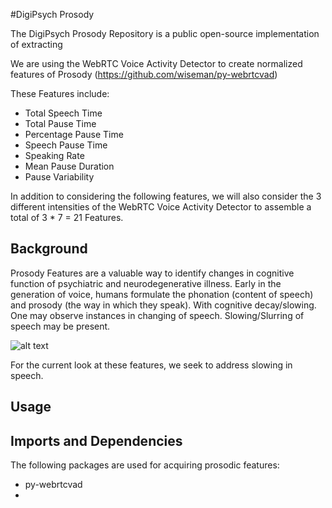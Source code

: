 #DigiPsych Prosody

The DigiPsych Prosody Repository is a public open-source implementation of extracting 

We are using the WebRTC Voice Activity Detector to create normalized features of Prosody (https://github.com/wiseman/py-webrtcvad)

These Features include:
- Total Speech Time
- Total Pause Time
- Percentage Pause Time
- Speech Pause Time
- Speaking Rate
- Mean Pause Duration
- Pause Variability

In addition to considering the following features, we will also consider the 3 different intensities of the WebRTC Voice Activity Detector to assemble a total of 3 * 7 = 21 Features. 

## Background

Prosody Features are a valuable way to identify changes in cognitive function of psychiatric and neurodegenerative illness. Early in the generation of voice, humans formulate the phonation (content of speech) and prosody (the way in which they speak). With cognitive decay/slowing. One may observe instances in changing of speech. Slowing/Slurring of speech may be present. 

![alt text](https://raw.githubusercontent.com/larryzhang95/DigiPsych_Prosody/master/img/voicing.png)

For the current look at these features, we seek to address slowing in speech. 

## Usage


## Imports and Dependencies

The following packages are used for acquiring prosodic features:

- py-webrtcvad 
- 